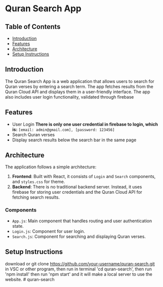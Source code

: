 # Quran Search App

## Table of Contents
- [Introduction](#introduction)
- [Features](#features)
- [Architecture](#architecture)
- [Setup Instructions](#setup-instructions)

## Introduction

The Quran Search App is a web application that allows users to search for Quran verses by entering a search term. The app fetches results from the Quran Cloud API and displays them in a user-friendly interface. The app also includes user login functionality, validated through firebase

## Features

- User Login **There is only one user credential in firebase to login, which is:**
    `[email: admin@gmail.com], [password: 123456]`
- Search Quran verses
- Display search results below the search bar in the same page

## Architecture

The application follows a simple architecture:

1. **Frontend**: Built with React, it consists of `Login` and `Search` components, and `styles.css` for theme.
2. **Backend**: There is no traditional backend server. Instead, it uses firebase for storing user credentials and the Quran Cloud API for fetching search results.

### Components
- `App.js`: Main component that handles routing and user authentication state.
- `Login.js`: Component for user login.
- `Search.js`: Component for searching and displaying Quran verses.

## Setup Instructions
download or git clone https://github.com/your-username/quran-search.git in VSC or other program, then run in terminal 'cd quran-search', then run 'npm install' then run 'npm start' and it will make a local server to use the website.
#   q u r a n - s e a r c h 
 
 
